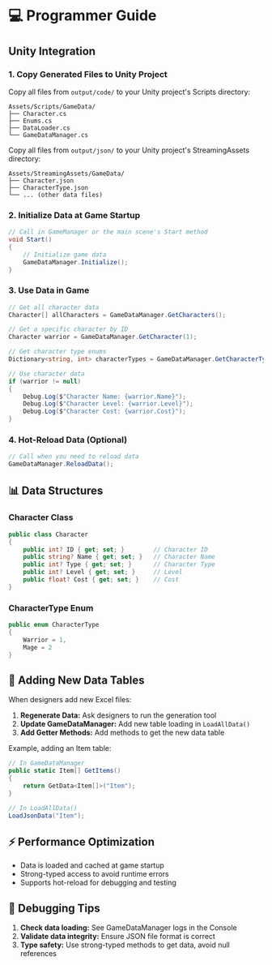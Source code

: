 # 💻 Programmer Guide

## Unity Integration

### 1. Copy Generated Files to Unity Project

Copy all files from `output/code/` to your Unity project's Scripts directory:
```
Assets/Scripts/GameData/
├── Character.cs
├── Enums.cs
├── DataLoader.cs
└── GameDataManager.cs
```

Copy all files from `output/json/` to your Unity project's StreamingAssets directory:
```
Assets/StreamingAssets/GameData/
├── Character.json
├── CharacterType.json
└── ... (other data files)
```

### 2. Initialize Data at Game Startup

```csharp
// Call in GameManager or the main scene's Start method
void Start()
{
    // Initialize game data
    GameDataManager.Initialize();
}
```

### 3. Use Data in Game

```csharp
// Get all character data
Character[] allCharacters = GameDataManager.GetCharacters();

// Get a specific character by ID
Character warrior = GameDataManager.GetCharacter(1);

// Get character type enums
Dictionary<string, int> characterTypes = GameDataManager.GetCharacterTypes();

// Use character data
if (warrior != null)
{
    Debug.Log($"Character Name: {warrior.Name}");
    Debug.Log($"Character Level: {warrior.Level}");
    Debug.Log($"Character Cost: {warrior.Cost}");
}
```

### 4. Hot-Reload Data (Optional)

```csharp
// Call when you need to reload data
GameDataManager.ReloadData();
```

## 📊 Data Structures

### Character Class
```csharp
public class Character
{
    public int? ID { get; set; }        // Character ID
    public string? Name { get; set; }   // Character Name
    public int? Type { get; set; }      // Character Type
    public int? Level { get; set; }     // Level
    public float? Cost { get; set; }    // Cost
}
```

### CharacterType Enum
```csharp
public enum CharacterType
{
    Warrior = 1,
    Mage = 2
}
```

## 🔧 Adding New Data Tables

When designers add new Excel files:

1. **Regenerate Data:** Ask designers to run the generation tool
2. **Update GameDataManager:** Add new table loading in `LoadAllData()`
3. **Add Getter Methods:** Add methods to get the new data table

Example, adding an Item table:
```csharp
// In GameDataManager
public static Item[] GetItems()
{
    return GetData<Item[]>("Item");
}

// In LoadAllData()
LoadJsonData("Item");
```

## ⚡ Performance Optimization

- Data is loaded and cached at game startup
- Strong-typed access to avoid runtime errors
- Supports hot-reload for debugging and testing

## 🐛 Debugging Tips

1. **Check data loading:** See GameDataManager logs in the Console
2. **Validate data integrity:** Ensure JSON file format is correct
3. **Type safety:** Use strong-typed methods to get data, avoid null references 